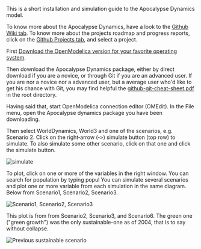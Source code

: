 
This is a short installation and simulation guide to the Apocalypse Dynamics model.

To know more about the Apocalypse Dynamics, have a look to the [Github Wiki tab](https://github.com/Arnaud-Dorthe/ApocalypseDynamics/wiki).
To know more about the projects roadmap and progress reports, click on the [Github Projects tab](https://github.com/Arnaud-Dorthe/ApocalypseDynamics/projects), and select a project.

First [Download the OpenModelica version for your favorite operating system](https://www.openmodelica.org/download/download-linux).

Then download the Apocalypse Dynamics package, either by direct download if you are a novice, or through Git if you are an advanced user. If you are nor a novice nor a advanced user, but a average user who'd like to get his chance with Git, you may find helpful the [github-git-cheat-sheet.pdf](https://github.com/Arnaud-Dorthe/ApocalypseDynamics/blob/master/github-git-cheat-sheet.pdf) in the root directory.

Having said that, start OpenModelica connection editor (OMEdit). 
In the File menu, open the Apocalypse dynamics package you have been downloading. 

Then select WorldDynamics, World3 and one of the scenarios, e.g. Scenario 2. 
Click on the right‐arrow (‐>) simulate button (top row) to simulate. 
To also simulate some other scenario, click on that one and click the simulate button.

![simulate](https://lh3.googleusercontent.com/_0cFEs7shRmJcNZUC9g6pAIf1rwS46kvnp9E8_M2WWfeuKcPo6dfZ_QbSC5e14wQZPpzI0YWwv07e7kamcRA-VUZ10Bvg5JC3-UzunWKoM0KImehllHfIB89W6qGkWN5cWvjTThfOTjgmSrb9fRPwFH69rtgoPUbHaNaZ18bOK1QzQJX-BenBieKRcfFsGibiLOQr4paTa3hF5ozuZ-fiX9UrYz35B2PYnvdS2PX4I0n8Ca5v8X1x2oZDdrjLTptvLo6Deynas5deeDcuj0QvpEe5WXSft9bpDfOOWoBFEufq9xctgOnmWr1kuS1vxY0oTiqXtgxWnEsC_mFZyIh5dM1Jx-H8_D3sDIrh-NpgWvABxXLeotaWMny3Px79jdonYRMd6xxN69A8PSVZQ5Z20mrpO93Pj3LKawI6QoiwcKPEWm3fsKeoLGCbnTBZuZm1AX8YxDOpKhJfrCrVs4ML59HdOd5mUqqt4xrYMOh7o_EkEWEoCyVfGoSLZn-1zfShR3MMC4DOqJm7_QJeZkYnjpM8bDBfuGrZl0W4pe563wvkTtZoktnBfpET4d6icSoFDZxLkWgVBcONJw5fR3cbptKQmzsZeO4qIeqq11UTz0lBmJ8W-9sqy6y1dh-3-yG75xyPOZjxX4sCOkc79qbpnKjI6G5jtZSUpYaP6W5u67w-TI_xMqy0ROdhAKZx7xp4ijVIKdhZyUIcOASW1xmJZYCSRoiKfZyIZFuIV_idFcfZnQO=w1043-h648-no)

To plot, click on one or more of the variables in the right window. You can search for population by typing popul You can simulate several scenarios and plot one or more variable from each simulation in the same diagram. Below from Scenario1, Scenario2, Scenario3.

![Scenario1, Scenario2, Scenario3](https://lh3.googleusercontent.com/GgD9-oGZZAHec0dcB3Ui1MercWs9d77NMbBoso6Hq42AaSz7yazHPxKV9uUUDN2BgnNmnUImlPf-D3gybCgwo6bZpzCcqHH83hVHY1IgEkI6zd3KbFtW1Db1BgMrBesnoesG4djuyod_OCaWX5DQu0Gc6cEGHFyyayb2nvqVG5FyxbKSVppQF1UYTLZnHs-M284eJ3DfxWDaw7dilS9fJsmVjviZG8ZYboqfcnO8cTIh8A6VDyUzoWFUsrcob7PXSufaVhco0qEjsuHEbKsILyrpoSLYe4qcmORyFtvlgkLnqKVLGD3cokxgQZ6h-yOUvpu2jZ6GpjtQC0WxBmxSGREiiABssmzLAOPQBSUvldEuWWNPxYHwXILW_t86ZEqDfD5xXnymxRRqMM9RibAboTRkmNbnabzbHzoKxl_eVvNcPFF5m1V-HObTZSL6oCT1p5S3f8mtdetxGpEFpfOXPtd2YSNwSKiWBqFKGFNPZGLeSZIPtloJs85MkScszeBC4bxXUxJ6-qc_zUjEUp2op6i33wyGNPFbNWb7OnLsOwIKasld-HCyyzybGC_9LasGnhyHz7jvDgolSvRY_SDu13eY4Yq0Q2fHipwgWGRc9ID2Ue-JkTIcdWMEWOuAe_l4tDvboQP0W3CumFk7i9O2subWTY28GRX8G8HsPm9G0oGUDxHnLmmp77kuHlzFXuRLV6W94Vgtv5uY_KaDMCDclTBmZdUkpRBq_vJELeYIz2kpSQ76=w1055-h660-no)

This plot is from from Scenario2, Scenario3, and Scenario6. The green one ("green growth") was the only sustainable-one as of 2004, that is to say without collapse.

![Previous sustainable scenario](https://lh3.googleusercontent.com/uTHGxPRWP6rfeiEr2XdO0vQ6b7Las47OzcF0KOUEYHtDRi_yIfwOigHRzITAlhIzcbRhGa9jkz4j6D_HSu9pbtD8OjXVkFNlx6KEkeS51cmvT8KZsjH_GETCGazP3egReafa4ov_dKyz8Q4NRnJHgrSBfOs5pGws4CSf3R4cyWDpre9aM_Bv0jAOgPjn7DVdvFwQ6eiNK9p5rlYCleqIpO9a1Se1WU48ZOG8UagzhDRfYmuBQUPRRYo0XQrZsbu9Ng5-yExaialsGbM2ytb8xKXcHGXqGzTga8YOdfGr0dzX0ur4IQXWtF988QI3EAgQR1SfdCRamzA4LlDYUFGVjTNdkfLxvb8Da1k7WMRDpUBeD1GFy1JOyBLDcyc3swqf2SUPKg3AG9JHjBPOYHMaL69A7Iuo-vOlGgDDNW6fhzcO30CneUA4jVEKcGLZgqJhMTxuYlKiNGKGRMTv7sXDionbQ3yUQCPCAXSCOUxxClar2PfyRXveQqMNRMTGH9wsSVComxZqdcoFO38SxqS8lWliZc8PqybVhK-t5_jZ37Ux8pQWJu9nk_kJL9hx7QG75IShjpB7i-GoD5LYYjnqvvKVLa1xVomg20QM6INZPpl4SYP1aM0ay0yt82EImYw-5IbeMj3Rj6KlqLewdafS3c-EXeQd9OYideKUPEXxm-p-8_49UW-i5UFRiCg-YVaBnaaViK9oxn68t046l0ik5oFzYxAUG2oV9t5V1qcfSKYG8F4u=w1077-h671-no)
